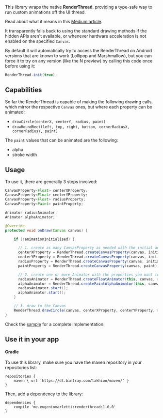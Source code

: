 This library wraps the native **RenderThread**, providing a type-safe way to run custom animations off the UI thread.

Read about what it means in this [Medium article](https://medium.com/@workingkills/understanding-the-renderthread-4dc17bcaf979#.b9o414c29).

It transparently falls back to using the standard drawing methods if the hidden APIs aren't available, or whenever hardware acceleration is not enabled on the specified `Canvas`.

By default it will automatically try to access the RenderThread on Android versions that are known to work (Lollipop and Marshmallow), but you can force it to try on any version (like the N preview) by calling this code once before using it:

```Java
RenderThread.init(true);
```

## Capabilities

So far the RenderThread is capable of making the following drawing calls, which mirror the respective `Canvas` ones, but where each property can be animated:

* `drawCircle(centerX, centerY, radius, paint)`
* `drawRoundRect(left, top, right, bottom, cornerRadiusX, cornerRadiusY, paint)`

The `paint` values that can be animated are the following:

* alpha
* stroke width

## Usage

To use it, there are generally 3 steps involved:

```Java
CanvasProperty<Float> centerXProperty;
CanvasProperty<Float> centerYProperty;
CanvasProperty<Float> radiusProperty;
CanvasProperty<Paint> paintProperty;

Animator radiusAnimator;
Animator alphaAnimator;

@Override
protected void onDraw(Canvas canvas) {

    if (!animationInitialised) {

      // 1. create as many CanvasProperty as needed with the initial animation values
      centerXProperty = RenderThread.createCanvasProperty(canvas, initialCenterX);
      centerYProperty = RenderThread.createCanvasProperty(canvas, initialCenterY);
      radiusProperty = RenderThread.createCanvasProperty(canvas, initialRadius);
      paintProperty = RenderThread.createCanvasProperty(canvas, paint);

      // 2. create one or more Animator with the properties you want to animate
      radiusAnimator = RenderThread.createFloatAnimator(this, canvas, radiusProperty, targetRadius);
      alphaAnimator = RenderThread.createPaintAlphaAnimator(this, canvas, paintProperty, targetAlpha);
      radiusAnimator.start();
      alphaAnimator.start();
    }

    // 3. draw to the Canvas
    RenderThread.drawCircle(canvas, centerXProperty, centerYProperty, radiusProperty, paintProperty);
}
```

Check the [sample](sample/src/main/java/me/eugeniomarletti/renderthread/sample/TestView.java) for a complete implementation.

## Use it in your app

#### Gradle

To use this library, make sure you have the maven repository in your repositories list:

```Gradle
repositories {
    maven { url 'https://dl.bintray.com/takhion/maven/' }
}
```

Then, add a dependency to the library:

```Gradle
dependencies {
    compile 'me.eugeniomarletti:renderthread:1.0.0'
}
```
